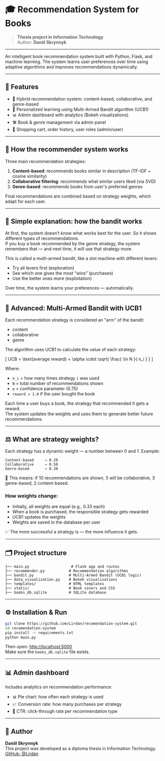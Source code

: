 # 🎓 Recommendation System for Books

> **Thesis project in Information Technology**  
> Author: **Daniil Skrynnyk**

---

An intelligent book recommendation system built with Python, Flask, and machine learning. The system learns user preferences over time using adaptive algorithms and improves recommendations dynamically.

---

## 🚀 Features

- 🤖 Hybrid recommendation system: content-based, collaborative, and genre-based  
- 🧠 Personalized learning using Multi-Armed Bandit algorithm (UCB1)  
- 📊 Admin dashboard with analytics (Bokeh visualizations)  
- 🛠️ Book & genre management via admin panel  
- 🛒 Shopping cart, order history, user roles (admin/user)

---

## 🧠 How the recommender system works

Three main recommendation strategies:

1. **Content-based**: recommends books similar in description (TF-IDF + cosine similarity)  
2. **Collaborative filtering**: recommends what similar users liked (via SVD)  
3. **Genre-based**: recommends books from user's preferred genres

Final recommendations are combined based on strategy weights, which adapt for each user.

---

## 🤔 Simple explanation: how the bandit works

At first, the system doesn’t know what works best for the user. So it shows different types of recommendations.  
If you buy a book recommended by the genre strategy, the system remembers that — and next time, it will use that strategy more.

This is called a multi-armed bandit, like a slot machine with different levers:
- Try all levers first (exploration)  
- See which one gives the most “wins” (purchases)  
- Use the better ones more (exploitation)

Over time, the system learns your preferences — automatically.

---

## 🎰 Advanced: Multi-Armed Bandit with UCB1

Each recommendation strategy is considered an "arm" of the bandit:

- content
- collaborative
- genre

The algorithm uses UCB1 to calculate the value of each strategy:

\[
UCB = \text{average reward} + \alpha \cdot \sqrt{ \frac{ \ln N }{ n_i } }
\]

Where:
- `n_i` = how many times strategy `i` was used  
- `N` = total number of recommendations shown  
- `α` = confidence parameter (0.75)  
- `reward = 1.0` if the user bought the book

Each time a user buys a book, the strategy that recommended it gets a reward.  
The system updates the weights and uses them to generate better future recommendations.

---

## ⚖️ What are strategy weights?

Each strategy has a dynamic weight — a number between 0 and 1. Example:

```
Content-based     → 0.20  
Collaborative     → 0.50  
Genre-based       → 0.30
```

📌 This means: if 10 recommendations are shown, 5 will be collaborative, 3 genre-based, 2 content-based.

### How weights change:
- Initially, all weights are equal (e.g., 0.33 each)  
- When a book is purchased, the responsible strategy gets rewarded  
- UCB1 updates the weights  
- Weights are saved in the database per user

✅ The more successful a strategy is — the more influence it gets.

---

## 🗂️ Project structure

```
├── main.py                   # Flask app and routes
├── recommender.py           # Recommendation algorithms
├── bandit.py                # Multi-Armed Bandit (UCB1 logic)
├── data_visualization.py    # Bokeh visualizations
├── templates/               # HTML templates
├── static/                  # Book covers and CSS
├── books_db.sqlite          # SQLite database
```

---

## ⚙️ Installation & Run

```bash
git clone https://github.com/Lirdan/recomendation-system.git
cd recomendation-system
pip install -r requirements.txt
python main.py
```

Then open: [http://localhost:5000](http://localhost:5000)  
Make sure the `books_db.sqlite` file exists.

---

## 📊 Admin dashboard

Includes analytics on recommendation performance:

- 📊 Pie chart: how often each strategy is used  
- 📈 Conversion rate: how many purchases per strategy  
- 🔎 CTR: click-through rate per recommendation type

---

## 📎 Author

**Daniil Skrynnyk**  
This project was developed as a diploma thesis in Information Technology.  
[GitHub: @Lirdan](https://github.com/Lirdan)
